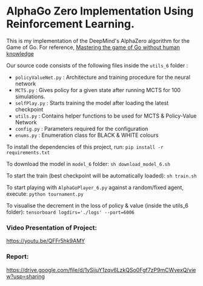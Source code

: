 # AlphaGo Zero Implementation Using Reinforcement Learning.

This is my implementation of the DeepMind's AlphaZero algorithm for the Game of Go. For reference, [Mastering the game of Go without human knowledge](https://www.nature.com/articles/nature24270.pdf)

Our source code consists of the following files inside the `utils_6` folder :
* `policyValueNet.py` : Architecture and training procedure for the neural network
* `MCTS.py` : Gives policy for a given state after running MCTS for 100 simulations. 
* `selfPlay.py` : Starts training the model after loading the latest checkpoint
* `utils.py` : Contains helper functions to be used for MCTS & Policy-Value Network
* `config.py` : Parameters required for the configuration
* `enums.py` : Enumeration class for BLACK & WHITE colours

To install the dependencies of this project, run:
`pip install -r requirements.txt`


To download the model in `model_6` folder:
`sh download_model_6.sh`


To start the train (best checkpoint will be automatically loaded):
`sh train.sh`


To start playing with `AlphaGoPlayer_6.py` against a random/fixed agent, execute:
`python tournament.py`


To visualise the decrement in the loss of policy & value (inside the utils_6 folder):
`tensorboard logdirs='./logs' --port=6006`

### Video Presentation of Project:
https://youtu.be/QFFr5hk9AMY


### Report:
https://drive.google.com/file/d/1ySijuY1zqv6LzkQSo0Fgf7zP9mCWvexQ/view?usp=sharing
